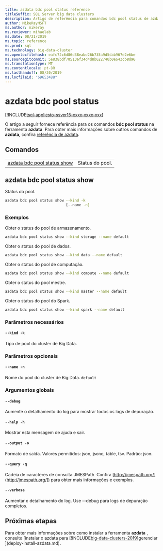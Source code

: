 ```yaml
---
title: azdata bdc pool status reference
titleSuffix: SQL Server big data clusters
description: Artigo de referência para comandos bdc pool status de azdata.
author: MikeRayMSFT
ms.author: mikeray
ms.reviewer: mihaelab
ms.date: 08/21/2019
ms.topic: reference
ms.prod: sql
ms.technology: big-data-cluster
ms.openlocfilehash: eafc72c6d86d38eabd26b735a9d5dab967e2e6be
ms.sourcegitcommit: 5e838bdf705136f34d4d8b622740b0e643cb8d96
ms.translationtype: MT
ms.contentlocale: pt-BR
ms.lasthandoff: 08/20/2019
ms.locfileid: "69653488"
---
```

# <a name="azdata-bdc-pool-status"></a>azdata bdc pool status

[!INCLUDE[tsql-appliesto-ssver15-xxxx-xxxx-xxx](../includes/tsql-appliesto-ssver15-xxxx-xxxx-xxx.md)]

O artigo a seguir fornece referência para os comandos **bdc pool status** na ferramenta **azdata**. Para obter mais informações sobre outros comandos de **azdata**, confira [referência de azdata](reference-azdata.md).

## <a name="commands"></a>Comandos
|     |     |
| --- | --- |
[azdata bdc pool status show](#azdata-bdc-pool-status-show) | Status do pool.
## <a name="azdata-bdc-pool-status-show"></a>azdata bdc pool status show
Status do pool.
```bash
azdata bdc pool status show --kind -k 
                            [--name -n]
```
### <a name="examples"></a>Exemplos
Obter o status do pool de armazenamento.
```bash
azdata bdc pool status show --kind storage --name default
```
Obter o status do pool de dados.
```bash
azdata bdc pool status show --kind data --name default
```
Obter o status do pool de computação.
```bash
azdata bdc pool status show --kind compute --name default
```
Obter o status do pool mestre.
```bash
azdata bdc pool status show --kind master --name default
```
Obter o status do pool do Spark.
```bash
azdata bdc pool status show --kind spark --name default
```
### <a name="required-parameters"></a>Parâmetros necessários
#### `--kind -k`
Tipo de pool do cluster de Big Data.
### <a name="optional-parameters"></a>Parâmetros opcionais
#### `--name -n`
Nome do pool do cluster de Big Data.
`default`
### <a name="global-arguments"></a>Argumentos globais
#### `--debug`
Aumente o detalhamento do log para mostrar todos os logs de depuração.
#### `--help -h`
Mostrar esta mensagem de ajuda e sair.
#### `--output -o`
Formato de saída.  Valores permitidos: json, jsonc, table, tsv.  Padrão: json.
#### `--query -q`
Cadeia de caracteres de consulta JMESPath. Confira [http://jmespath.org/](http://jmespath.org/]) para obter mais informações e exemplos.
#### `--verbose`
Aumentar o detalhamento do log. Use --debug para logs de depuração completos.

## <a name="next-steps"></a>Próximas etapas

Para obter mais informações sobre como instalar a ferramenta **azdata** , consulte [instalar o azdata para [!INCLUDE[big-data-clusters-2019](../includes/ssbigdataclusters-ver15.md)]gerenciar ](deploy-install-azdata.md).

